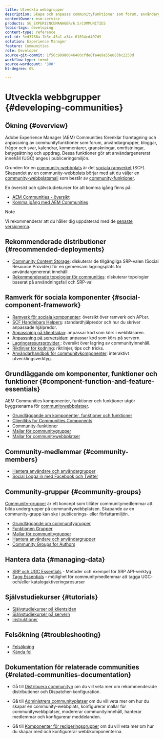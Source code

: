 ```yaml
---
title: Utveckla webbgrupper
description: Skapa och anpassa communityfunktioner som forum, användargrupper med mera.
contentOwner: msm-service
products: SG_EXPERIENCEMANAGER/6.5/COMMUNITIES
topic-tags: developing
content-type: reference
exl-id: 3ed3768a-1b3c-45a1-a34c-61694cd407d9
solution: Experience Manager
feature: Communities
role: Developer
source-git-commit: 1f56c99980846400cfde8fa4e9a55e885bc2258d
workflow-type: tm+mt
source-wordcount: '390'
ht-degree: 0%

---
```


# Utveckla webbgrupper  {#developing-communities}

## Ökning {#overview}

Adobe Experience Manager (AEM) Communities förenklar framtagning och anpassning av communityfunktioner som forum, användargrupper, bloggar, frågor och svar, kalendrar, kommentarer, granskningar, omröstningar, betygsättning och uppdrag. Dessa funktioner gör att användargenererat innehåll (UGC) anges i publiceringsmiljön.

Grunden för en [community-webbplats](overview.md#communitiessites) är det [sociala ramverket](scf.md) (SCF). Skapandet av en community-webbplats börjar med att du väljer en [community-webbplatsmall](sites-console.md) som består av [community-funktioner](functions.md).

En översikt och självstudiekurser för att komma igång finns på:

* [AEM Communities - översikt](overview.md)
* [Komma igång med AEM Communities](getting-started.md)

>[!NOTE]
> 
>Vi rekommenderar att du håller dig uppdaterad med de [senaste versionerna](deploy-communities.md#latest-releases).

## Rekommenderade distributioner {#recommended-deployments}

* [Community Content Storage](working-with-srp.md): diskuterar de tillgängliga SRP-valen (Social Resource Provider) för en gemensam lagringsplats för användargenererat innehåll
* [Rekommenderade topologier för communities](topologies.md): diskuterar topologier baserat på användningsfall och SRP-val

## Ramverk för sociala komponenter {#social-component-framework}

* [Ramverk för sociala komponenter](scf.md): översikt över ramverk och API:er.
* [SCF Handlebars Helpers](handlebars-helpers.md): standardhjälpredor och hur du skriver anpassade hjälpredor.
* [Anpassning på klientsidan](client-customize.md): anpassar kod som körs i webbläsaren.
* [Anpassning på serversidan](server-customize.md): anpassar kod som körs på servern.
* [Lagringsresursprovider ](srp.md): översikt över lagring av communityinnehåll.
* [Riktlinjer för kodning](code-guide.md): riktlinjer, tips och tricks.
* [Användarhandbok för communitykomponenter](components-guide.md): interaktivt utvecklingsverktyg.

## Grundläggande om komponenter, funktioner och funktioner {#component-function-and-feature-essentials}

AEM Communities komponenter, funktioner och funktioner utgör byggstenarna för [communitywebbplatser](sites-console.md).

* [Grundläggande om komponenter, funktioner och funktioner](essentials.md)
* [Clientlibs for Communities Components](clientlibs.md)
* [Community-funktioner](functions.md)
* [Mallar för communitygrupper](tools-groups.md)
* [Mallar för communitywebbplatser](sites.md)

## Community-medlemmar {#community-members}

* [Hantera användare och användargrupper](users.md)
* [Social Logga in med Facebook och Twitter](social-login.md)

## Community-grupper {#community-groups}

[Community-grupper](overview.md#communitygroups) är ett koncept som tillåter communitymedlemmar att bilda undergrupper på communitywebbplatsen. Skapande av en community-grupp kan ske i publicerings- eller författarmiljön.

* [Grundläggande om communitygrupper](essentials-groups.md)
* [Funktionen Grupper](functions.md#groups-function)
* [Mallar för communitygrupper](tools-groups.md)
* [Hantera användare och användargrupper](users.md)
* [Community Groups for Authors](creating-groups.md)

## Hantera data {#managing-data}

* [SRP och UGC Essentials](srp-and-ugc.md) - Metoder och exempel för SRP API-verktyg
* [Tagg Essentials](tag.md) - möjlighet för communitymedlemmar att tagga UGC- och/eller katalogaktiveringsresurser

## Självstudiekurser {#tutorials}

* [Självstudiekurser på klientsidan](tutorials.md#client-side-customization)
* [Självstudiekurser på servern](tutorials.md#server-side-customization)
* [Instruktioner](tutorials.md#how-to-instructions)

## Felsökning {#troubleshooting}

* [Felsökning](troubleshooting.md)
* [Kända fel](/help/release-notes/release-notes.md)

## Dokumentation för relaterade communities {#related-communities-documentation}

* Gå till [Distribuera communityn](deploy-communities.md) om du vill veta mer om rekommenderade distributioner och Dispatcher-konfiguration.

* Gå till [Administrera communityplatser](administer-landing.md) om du vill veta mer om hur du skapar en community-webbplats, konfigurerar mallar för communitywebbplatser, modererar communityinnehåll, hanterar medlemmar och konfigurerar meddelanden.

* Gå till [Komponenter för redigeringsgrupper](author-communities.md) om du vill veta mer om hur du skapar med och konfigurerar webbkomponenterna.
